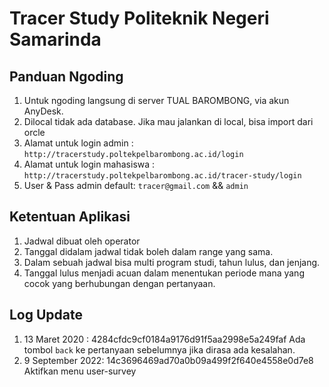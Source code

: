 # Tracer Study Politeknik Negeri Samarinda

## Panduan Ngoding

1. Untuk ngoding langsung di server TUAL BAROMBONG, via akun AnyDesk.
2. Dilocal tidak ada database. Jika mau jalankan di local, bisa import dari orcle
3. Alamat untuk login admin : `http://tracerstudy.poltekpelbarombong.ac.id/login`
4. Alamat untuk login mahasiswa : `http://tracerstudy.poltekpelbarombong.ac.id/tracer-study/login`
5. User & Pass admin default: `tracer@gmail.com` && `admin`

## Ketentuan Aplikasi

1. Jadwal dibuat oleh operator
2. Tanggal didalam jadwal tidak boleh dalam range yang sama.
3. Dalam sebuah jadwal bisa multi program studi, tahun lulus, dan jenjang.
4. Tanggal lulus menjadi acuan dalam menentukan periode mana yang cocok yang berhubungan dengan pertanyaan.

## Log Update

1. 13 Maret 2020 : 4284cfdc9cf0184a9176d91f5aa2998e5a249faf Ada tombol `back` ke pertanyaan sebelumnya jika dirasa ada kesalahan.
2. 9 September 2022: 14c3696469ad70a0b09a499f2f640e4558e0d7e8 Aktifkan menu user-survey
